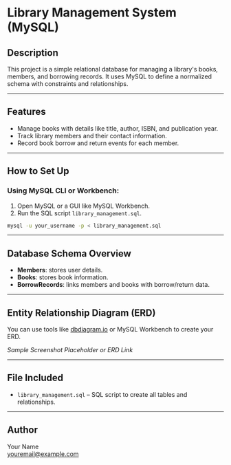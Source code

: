 
# Library Management System (MySQL)

## Description
This project is a simple relational database for managing a library's books, members, and borrowing records. It uses MySQL to define a normalized schema with constraints and relationships.

---

## Features
- Manage books with details like title, author, ISBN, and publication year.
- Track library members and their contact information.
- Record book borrow and return events for each member.

---

## How to Set Up

### Using MySQL CLI or Workbench:
1. Open MySQL or a GUI like MySQL Workbench.
2. Run the SQL script `library_management.sql`.

```bash
mysql -u your_username -p < library_management.sql
```

---

## Database Schema Overview

- **Members**: stores user details.
- **Books**: stores book information.
- **BorrowRecords**: links members and books with borrow/return data.

---

## Entity Relationship Diagram (ERD)

You can use tools like [dbdiagram.io](https://dbdiagram.io) or MySQL Workbench to create your ERD.

_Sample Screenshot Placeholder or ERD Link_

---

## File Included
- `library_management.sql` – SQL script to create all tables and relationships.

---

## Author
Your Name  
[youremail@example.com](mailto:youremail@example.com)
